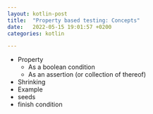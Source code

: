 ```yaml
---
layout: kotlin-post
title:  "Property based testing: Concepts"
date:   2022-05-15 19:01:57 +0200
categories: kotlin

---
```


- Property
  - As a boolean condition
  - As an assertion (or collection of thereof)
- Shrinking
- Example
- seeds
- finish condition
